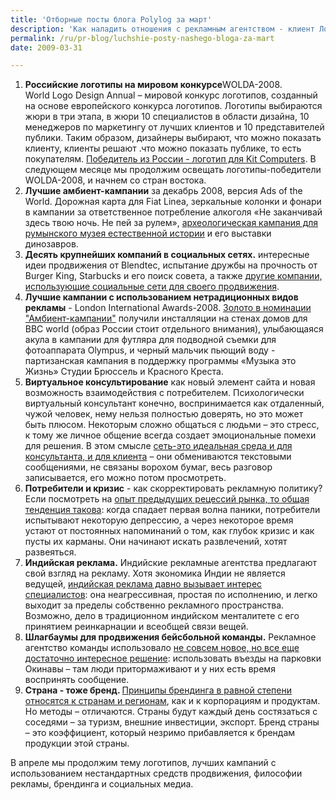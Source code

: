 ```yaml
---
title: 'Отборные посты блога Polylog за март'
description: 'Как наладить отношения с рекламным агентством - клиент Лос-Анджелесского агентства Rubicon делится своими секретами построения успешных отношений клиент/агентство. Профессиональное PR-агентство нелегко найти, но даже виртуозам своего дела <a href="/ru/pr-blog/efficient-relations-with-PR-agency">тяжело работать с заказчиком</a>, который ограничивает деятельность, рубит хорошие идеи, не предоставляет со своей стороны должной информации.'
permalink: /ru/pr-blog/luchshie-posty-nashego-bloga-za-mart
date: 2009-03-31

---
```


<ol>
<li><strong>Российские логотипы на мировом конкурсе</strong>WOLDA-2008. </li> World Logo Design Annual – мировой конкурс логотипов, созданный на основе европейского конкурса логотипов. Логотипы выбираются жюри в три этапа, в жюри 10 специалистов в области дизайна, 10 менеджеров по маркетингу от лучших клиентов и 10 представителей публики. Таким образом, дизайнеры выбирают, что можно показать клиенту, клиенты решают .что можно показать публике, то есть покупателям. <a href="/ru/pr-blog/WOLDA-2008-expert-analysis">Победитель из России - логотип для Kit Computers</a>. В следующем месяце мы продолжим освещать логотипы-победители WOLDA-2008, и начнем со стран востока.
<li><strong>Лучшие амбиент-кампании</strong> за декабрь 2008, версия Ads of the World. Дорожная карта для Fiat Linea, зеркальные колонки и фонари в кампании за ответственное потребление алкоголя «Не заканчивай здесь твою ночь. Не пей за рулем», <a href="/ru/pr-blog/ambient-ads-of-the-world">археологическая кампания для румынского музея естественной истории</a> и его выставки динозавров.</li>
<li><strong>Десять крупнейших компаний в социальных сетях.</strong> интересные идеи продвижения от Blendtec, испытание дружбы на прочность от Burger King, Starbucks и его поиск совета, а также <a href="/ru/pr-blog/Best-social-media-blogs">другие компании, использующие социальные сети для своего продвижения</a>. </li>
<li><strong>Лучшие кампании с использованием нетрадиционных видов рекламы</strong> - London International Awards-2008. <a href="/ru/pr-blog/london-International-Awards-2008">Золото в номинации "Амбиент-кампании"</a> получили инсталляции на стенах домов для BBC world (образ России стоит отдельного внимания),  улыбающаяся акула в кампании  для футляра для подводной съемки для фотоаппарата Olympus, и черный мальчик пьющий воду - партизанская кампания в поддержку программы «Музыка это Жизнь» Студии Брюссель и Красного Креста.</li>
<li><strong>Виртуальное консультирование</strong> как новый элемент сайта и новая возможность взаимодействия с потребителем. Психологически виртуальный консультант конечно, воспринимается как отдаленный, чужой человек, нему нельзя полностью доверять, но это может быть плюсом. Некоторым сложно общаться с людьми – это стресс, к тому же личное общение всегда создает эмоциональные помехи для решения. В этом смысле <a href="/ru/pr-blog/virtual-consulting">сеть-это идеальная среда и для консультанта, и для клиента</a> – они обмениваются текстовыми сообщениями, не связаны ворохом бумаг, весь разговор записывается, его можно потом просмотреть.</li>
<li><strong>Потребители и кризис</strong> - как скорректировать рекламную политику? Если посмотреть на <a href="/ru/pr-blog/hearts-sell">опыт предыдущих рецессий рынка, то общая тенденция такова</a>: когда спадает первая волна паники, потребители испытывают некоторую депрессию, а через некоторое время устают от постоянных напоминаний о том, как глубок кризис и как пусты их карманы. Они начинают искать развлечений, хотят развеяться.</li>
<li><strong>Индийская реклама.</strong> Индийские рекламные агентства предлагают свой взгляд на рекламу. Хотя экономика Индии не является ведущей, <a href="/ru/pr-blog/indian-advertising">индийская реклама давно вызывает интерес специалистов</a>: она неагрессивная, простая по исполнению, и легко выходит за пределы собственно рекламного пространства. Возможно, дело в традиционном индийском менталитете с его принятием реинкарнации и всеобщей связи вещей. </li>
<li><strong>Шлагбаумы для продвижения бейсбольной команды.</strong> Рекламное агентство команды использовало <a href="/ru/pr-blog/golden-kings">не совсем новое, но все еще достаточно интересное решение</a>: использовать въезды на парковки Окинавы – там люди притормаживают и у них есть время воспринять сообщение. </li>
<li><strong>Страна - тоже бренд. </strong><a href="/ru/pr-blog/country-branding">Принципы брендинга в равной степени относятся к странам и регионам</a>, как и к корпорациям и продуктам. Но методы – отличаются. Страны будут каждый день состязаться с соседями – за туризм, внешние инвестиции, экспорт. Бренд страны – это коэффициент, который незримо прибавляется к брендам продукции этой страны. </li>
</ol>

В апреле мы продолжим тему логотипов, лучших кампаний с использованием нестандартных средств продвижения, философии рекламы, брендинга и социальных медиа.

